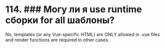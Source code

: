 # 114. ### Могу ли я use runtime сборки for all шаблоны?

No, templates (or any Vue-specific HTML) are ONLY allowed in .vue files and render functions are required in other cases.